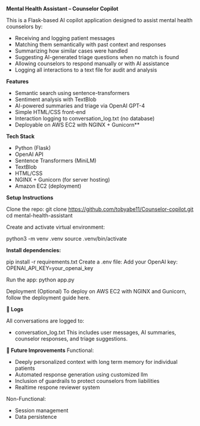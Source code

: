 **Mental Health Assistant – Counselor Copilot**

This is a Flask-based AI copilot application designed to assist mental health counselors by:

- Receiving and logging patient messages
- Matching them semantically with past context and responses
- Summarizing how similar cases were handled
- Suggesting AI-generated triage questions when no match is found
- Allowing counselors to respond manually or with AI assistance
- Logging all interactions to a text file for audit and analysis

**Features**

- Semantic search using sentence-transformers
- Sentiment analysis with TextBlob
- AI-powered summaries and triage via OpenAI GPT-4
- Simple HTML/CSS front-end
- Interaction logging to conversation_log.txt (no database)
- Deployable on AWS EC2 with NGINX + Gunicorn**

**Tech Stack**

- Python (Flask)
- OpenAI API
- Sentence Transformers (MiniLM)
- TextBlob
- HTML/CSS
- NGINX + Gunicorn (for server hosting)
- Amazon EC2 (deployment)

**Setup Instructions**

Clone the repo: git clone https://github.com/tobyabe11/Counselor-copilot.git
cd mental-health-assistant

Create and activate virtual environment:

python3 -m venv .venv
source .venv/bin/activate

**Install dependencies:**

pip install -r requirements.txt
Create a .env file:
Add your OpenAI key: OPENAI_API_KEY=your_openai_key

Run the app:
python app.py

Deployment (Optional)
To deploy on AWS EC2 with NGINX and Gunicorn, follow the deployment guide here.

**📁 Logs**

All conversations are logged to:
- conversation_log.txt
This includes user messages, AI summaries, counselor responses, and triage suggestions.

**📌 Future Improvements**
Functional:
- Deeply personalized context with long term memory for individual patients
- Automated response generation using customized llm
- Inclusion of guardrails to protect counselors from liabilities
- Realtime respone reviewer system 

Non-Functional:
- Session management
- Data persistence
